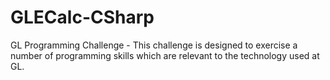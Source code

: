 # GLECalc-CSharp
GL Programming Challenge - This challenge is designed to exercise a number of programming skills which are relevant to the technology used at GL.
